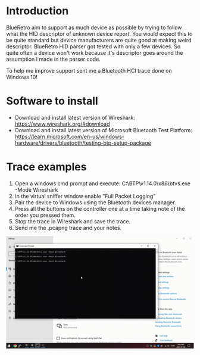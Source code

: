 # Introduction
BlueRetro aim to support as much device as possible by trying to follow what the HID descriptor
of unknown device report. You would expect this to be quite standard but device manufacturers
are quite good at making weird descriptor. BlueRetro HID parser got tested with only a few devices.
So quite often a device won't work because it's descriptor goes around the assumption I made in the
parser code.

To help me improve support sent me a Bluetooth HCI trace done on Windows 10!

# Software to install
* Download and install latest version of Wireshark:\
  https://www.wireshark.org/#download
* Download and install latest version of Microsoft Bluetooth Test Platform:\
  https://learn.microsoft.com/en-us/windows-hardware/drivers/bluetooth/testing-btp-setup-package

# Trace examples
1. Open a windows cmd prompt and execute: C:\BTP\v1.14.0\x86\btvs.exe -Mode Wireshark
2. In the virtual sniffer window enable "Full Packet Logging"
3. Pair the device to Windows using the Bluetooth devices manager.
4. Press all the buttons on the controller one at a time taking note of the order you pressed them.
5. Stop the trace in Wireshark and save the trace.
6. Send me the .pcapng trace and your notes.

![](img/win10_bt_hci_trace.gif)